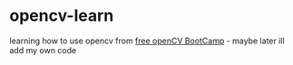 # opencv-learn

learning how to use opencv from [free openCV BootCamp](https://courses.opencv.org/courses/course-v1:OpenCV+Bootcamp+CV0/course/) - maybe later ill add my own code
